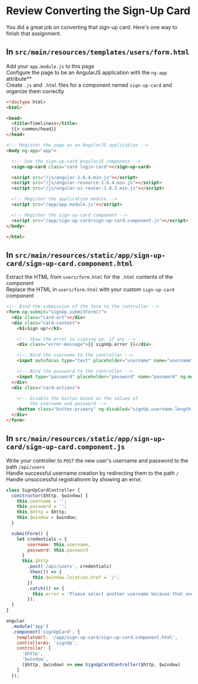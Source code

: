 # Review Converting the Sign-Up Card

You did a great job on converting that sign-up card.
Here's one way to finish that assignment.

## In `src/main/resources/templates/users/form.html`

Add your `app.module.js` to this page \
Configure the page to be an AngularJS application
with the `ng-app` attribute** \
Create `.js` and `.html` files for a component named
`sign-up-card` and organize them correctly

```html
<!doctype html>
<html>

<head>
  <title>Timeliness</title>
  {{> common/head}}
</head>

<!-- Register the page as an AngularJS application -->
<body ng-app="app">

  <!-- Use the sign-up-card AngularJS component -->
  <sign-up-card class="card login-card"></sign-up-card>

  <script src="/js/angular-1.6.4.min.js"></script>
  <script src="/js/angular-resource-1.6.4.min.js"></script>
  <script src="/js/angular-ui-router-1.0.3.min.js"></script>

  <!-- Register the application module -->
  <script src="/app/app.module.js"></script>

  <!-- Register the sign-up-card component -->
  <script src="/app/sign-up-card/sign-up-card.component.js"></script>
</body>

</html>
```

## In `src/main/resources/static/app/sign-up-card/sign-up-card.component.html`

Extract the HTML from `users/form.html` for the
`.html` contents of the component \
Replace the HTML in `users/form.html` with your
custom `sign-up-card` component

```html
<!-- Bind the submission of the form to the controller -->
<form ng-submit="signUp.submitForm()">
  <div class="card-art"></div>
  <div class="card-content">
    <h1>Sign up!</h1>

    <!-- Show the error in signing up, if any -->
    <div class="error-message">{{ signUp.error }}</div>

    <!-- Bind the username to the controller -->
    <input autofocus type="text" placeholder="username" name="username" ng-model="signUp.username">

    <!-- Bind the password to the controller -->
    <input type="password" placeholder="password" name="password" ng-model="signUp.password">
  </div>
  <div class="card-actions">

    <!-- Disable the button based on the values of
         the username and password -->
    <button class="button-primary" ng-disabled="signUp.username.length === 0 || signUp.password.length === 0">Register!</button>
  </div>
</form>
```

## In `src/main/resources/static/app/sign-up-card/sign-up-card.component.js`

Write your controller to `POST` the new user's
username and password to the path `/api/users` \
Handle successful username creation by redirecting
them to the path `/` \
Handle unsuccessful registrationm by showing an
error.

```javascript
class SignUpCardController {
  constructor($http, $window) {
    this.username = '';
    this.password = '';
    this.$http = $http;
    this.$window = $window;
  }

  submitForm() {
    let credentials = {
        username: this.username,
        password: this.password
      }
      this.$http
        .post('/api/users', credentials)
        .then(() => {
          this.$window.location.href = '/';
        })
        .catch(() => {
          this.error = 'Please select another username because that one is already being used';
        });
  }
}

angular
  .module('app')
  .component('signUpCard', {
    templateUrl: '/app/sign-up-card/sign-up-card.component.html',
    controllerAs: 'signUp',
    controller: [
      '$http',
      '$window',
      ($http, $window) => new SignUpCardController($http, $window)
    ]
  });
```
